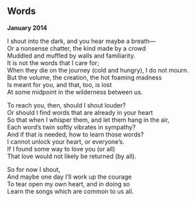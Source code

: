 Words
-----

**January 2014**

I shout into the dark, and you hear maybe a breath—  
Or a nonsense chatter, the kind made by a crowd  
Muddled and muffled by walls and familiarity.  
It is not the words that I care for;  
When they die on the journey (cold and hungry), I do not mourn.  
But the volume, the creation, the hot foaming madness  
Is meant for you, and that, too, is lost  
At some midpoint in the wilderness between us.  

To reach you, then, should I shout louder?  
Or should I find words that are already in your heart  
So that when I whisper them, and let them hang in the air,  
Each word’s twin softly vibrates in sympathy?  
And if that is needed, how to learn those words?   
I cannot unlock your heart, or everyone’s.  
If I found some way to love you (or all)  
That love would not likely be returned (by all).  

So for now I shout,  
And maybe one day I’ll work up the courage  
To tear open my own heart, and in doing so  
Learn the songs which are common to us all.  


